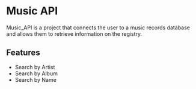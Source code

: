 
# Music API

Music_API is a project that connects the user to a music records database and allows them to retrieve information on the registry. 





## Features

- Search by Artist
- Search by Album
- Search by Name


